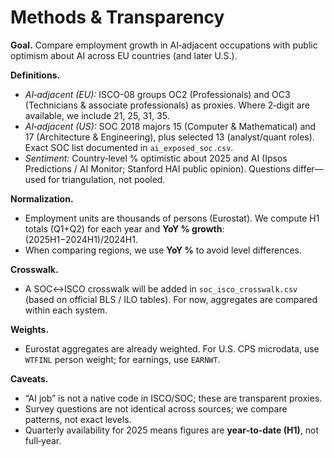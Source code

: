 
# Methods & Transparency

**Goal.** Compare employment growth in AI‑adjacent occupations with public optimism about AI across EU countries (and later U.S.).

**Definitions.**
- *AI‑adjacent (EU):* ISCO-08 groups OC2 (Professionals) and OC3 (Technicians & associate professionals) as proxies. Where 2‑digit are available, we include 21, 25, 31, 35.
- *AI‑adjacent (US):* SOC 2018 majors 15 (Computer & Mathematical) and 17 (Architecture & Engineering), plus selected 13 (analyst/quant roles). Exact SOC list documented in `ai_exposed_soc.csv`.
- *Sentiment:* Country‑level % optimistic about 2025 and AI (Ipsos Predictions / AI Monitor; Stanford HAI public opinion). Questions differ—used for triangulation, not pooled.

**Normalization.**
- Employment units are thousands of persons (Eurostat). We compute H1 totals (Q1+Q2) for each year and **YoY % growth**: (2025H1−2024H1)/2024H1.
- When comparing regions, we use **YoY %** to avoid level differences.

**Crosswalk.**
- A SOC↔ISCO crosswalk will be added in `soc_isco_crosswalk.csv` (based on official BLS / ILO tables). For now, aggregates are compared within each system.

**Weights.**
- Eurostat aggregates are already weighted. For U.S. CPS microdata, use `WTFINL` person weight; for earnings, use `EARNWT`.

**Caveats.**
- “AI job” is not a native code in ISCO/SOC; these are transparent proxies.
- Survey questions are not identical across sources; we compare patterns, not exact levels.
- Quarterly availability for 2025 means figures are **year‑to‑date (H1)**, not full‑year.

